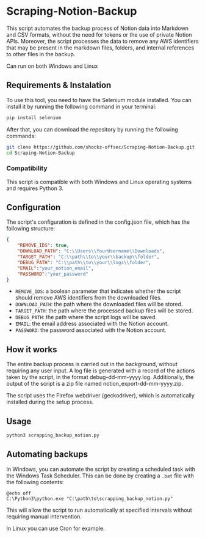 # Scraping-Notion-Backup
This script automates the backup process of Notion data into Markdown and CSV formats, without the need for tokens or the use of private Notion APIs. 
Moreover, the script processes the data to remove any AWS identifiers that may be present in the markdown files, folders, and internal references to other files in the backup.

Can run on both Windows and Linux

## Requirements & Instalation

To use this tool, you need to have the Selenium module installed. You can install it by running the following command in your terminal:

```bash
pip install selenium
```

After that, you can download the repository by running the following commands:

```bash
git clone https://github.com/shockz-offsec/Scraping-Notion-Backup.git
cd Scraping-Notion-Backup
```

### Compatibility

This script is compatible with both Windows and Linux operating systems and requires Python 3.

## Configuration

The script's configuration is defined in the config.json file, which has the following structure:

```json
{
    "REMOVE_IDS": true,
    "DOWNLOAD_PATH": "C:\\Users\\YourUsername\\Downloads",
    "TARGET_PATH": "C:\\path\\to\\your\\backup\\folder",
    "DEBUG_PATH": "C:\\path\\to\\your\\logs\\folder",
    "EMAIL":"your_notion_email",
    "PASSWORD":"your_password"
}
```

* `REMOVE_IDS`: a boolean parameter that indicates whether the script should remove AWS identifiers from the downloaded files.
* `DOWNLOAD_PATH`: the path where the downloaded files will be stored.
* `TARGET_PATH`: the path where the processed backup files will be stored.
* `DEBUG_PATH`: the path where the script logs will be saved.
* `EMAIL`: the email address associated with the Notion account.
* `PASSWORD`: the password associated with the Notion account.

## How it works

The entire backup process is carried out in the background, without requiring any user input. A log file is generated with a record of the actions taken by the script, in the format debug-dd-mm-yyyy.log. Additionally, the output of the script is a zip file named notion_export-dd-mm-yyyy.zip.

The script uses the Firefox webdriver (geckodriver), which is automatically installed during the setup process.

## Usage

```bash
python3 scrapping_backup_notion.py
```

## Automating backups

In Windows, you can automate the script by creating a scheduled task with the Windows Task Scheduler. This can be done by creating a `.bat` file with the following contents:

```batch
@echo off
C:\Python3\python.exe "C:\path\to\scrapping_backup_notion.py"
```
This will allow the script to run automatically at specified intervals without requiring manual intervention.

In Linux you can use Cron for example.